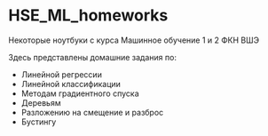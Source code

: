 # HSE_ML_homeworks

Некоторые ноутбуки с курса Машинное обучение 1 и 2 ФКН ВШЭ

Здесь представлены домашние задания по:

- Линейной регрессии
- Линейной классификации
- Методам градиентного спуска
- Деревьям
- Разложению на смещение и разброс
- Бустингу
